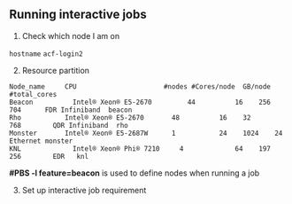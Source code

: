 ## Running interactive jobs

1. Check which node I am on

``hostname``
``acf-login2``

2. Resource partition

```
Node_name     CPU                      #nodes #Cores/node  GB/node #total_cores
Beacon      	Intel® Xeon® E5-2670	     44	         16	   256	   704	    FDR Infiniband	beacon
Rho	          Intel® Xeon® E5-2670	     48	         16	   32	     768	    QDR Infiniband	rho
Monster	      Intel® Xeon® E5-2687W	     1	         24	   1024	   24	       Ethernet	monster
KNL         	Intel® Xeon® Phi® 7210	   4	         64	   197	   256	      EDR	knl
```
**#PBS -l feature=beacon** is used to define nodes when running a job

3. Set up interactive job requirement

```

```

